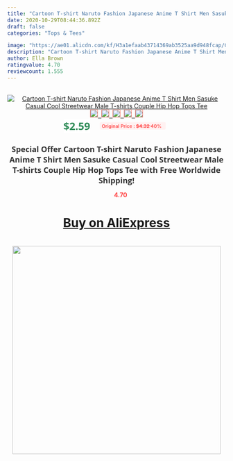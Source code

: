 ```yaml
---
title: "Cartoon T-shirt Naruto Fashion Japanese Anime T Shirt Men Sasuke Casual Cool Streetwear Male T-shirts Couple Hip Hop Tops Tee"
date: 2020-10-29T08:44:36.892Z
draft: false
categories: "Tops & Tees"

image: "https://ae01.alicdn.com/kf/H3a1efaab43714369ab3525aa9d948fcap/Cartoon-T-shirt-Naruto-Fashion-Japanese-Anime-T-Shirt-Men-Sasuke-Casual-Cool-Streetwear-Male-T.jpg"
description: "Cartoon T-shirt Naruto Fashion Japanese Anime T Shirt Men Sasuke Casual Cool Streetwear Male T-shirts Couple Hip Hop Tops Tee"
author: Ella Brown
ratingvalue: 4.70
reviewcount: 1.555
---
```

<br>
<div style="text-align: center;">
<a href="https://s.click.aliexpress.com/e/_Aa8CUN" target="_blank" rel="nofollow noopener noreferrer"><img alt="Cartoon T-shirt Naruto Fashion Japanese Anime T Shirt Men Sasuke Casual Cool Streetwear Male T-shirts Couple Hip Hop Tops Tee" class="magnifier-image" src="https://ae01.alicdn.com/kf/H3a1efaab43714369ab3525aa9d948fcap/Cartoon-T-shirt-Naruto-Fashion-Japanese-Anime-T-Shirt-Men-Sasuke-Casual-Cool-Streetwear-Male-T.jpg_640x640.jpg">
<br>
<img style="border:1px solid salmon" src="https://ae01.alicdn.com/kf/H3a1efaab43714369ab3525aa9d948fcap/Cartoon-T-shirt-Naruto-Fashion-Japanese-Anime-T-Shirt-Men-Sasuke-Casual-Cool-Streetwear-Male-T.jpg_120x120.jpg">&nbsp;&nbsp;<img style="border:1px solid salmon" src="https://ae01.alicdn.com/kf/Hfc0b55e0763f40bf9bbbad1101b6a4c24/Cartoon-T-shirt-Naruto-Fashion-Japanese-Anime-T-Shirt-Men-Sasuke-Casual-Cool-Streetwear-Male-T.jpg_120x120.jpg">&nbsp;&nbsp;<img style="border:1px solid salmon" src="https://ae01.alicdn.com/kf/H17e94162886643ec8a10228874af3da2h/Cartoon-T-shirt-Naruto-Fashion-Japanese-Anime-T-Shirt-Men-Sasuke-Casual-Cool-Streetwear-Male-T.jpg_120x120.jpg">&nbsp;&nbsp;<img style="border:1px solid salmon" src="https://ae01.alicdn.com/kf/H4f125f44b20a4c469d0693c81765faa4p/Cartoon-T-shirt-Naruto-Fashion-Japanese-Anime-T-Shirt-Men-Sasuke-Casual-Cool-Streetwear-Male-T.jpg_120x120.jpg">&nbsp;&nbsp;<img style="border:1px solid salmon" src="https://ae01.alicdn.com/kf/H3590af751bc54543a23fe7ea1d0a5645k/Cartoon-T-shirt-Naruto-Fashion-Japanese-Anime-T-Shirt-Men-Sasuke-Casual-Cool-Streetwear-Male-T.jpg_120x120.jpg"></a></div><br0>
<div style="text-align: center;"><span style="background-color: white; border: 0px; box-sizing: border-box; color: seagreen; display: inline-block; font-family: &quot;open sans&quot; , &quot;arial&quot; , &quot;helvetica&quot; , sans-serif , &quot;heiti&quot;; font-size: 24px; font-stretch: inherit; font-weight: 700; line-height: inherit; margin: 0px 10px 0px 0px; padding: 0px; vertical-align: middle;">$2.59 </span>
<span style="background: rgb(255 , 241 , 241); border-radius: 3px; border: 0px; box-sizing: border-box; color: #ff4747; display: inline-block; font-family: inherit; font-size: 12px; font-stretch: inherit; font-style: inherit; font-variant: inherit; font-weight: 600; line-height: inherit; margin: 0px; padding: 2px 5px; transform: scale(0.9); vertical-align: middle;">Original Price : <b style="text-decoration: line-through;">$4.32 </b> 40%&nbsp;&nbsp;</span></div>
<h1 style="color: #333333; display: inline-block; font-family: &quot;open sans&quot; , &quot;arial&quot; , &quot;helvetica&quot; , sans-serif , &quot;heiti&quot;; font-size: 18px; font-stretch: inherit; font-weight: 700; text-align: center;">Special Offer Cartoon T-shirt Naruto Fashion Japanese Anime T Shirt Men Sasuke Casual Cool Streetwear Male T-shirts Couple Hip Hop Tops Tee with Free Worldwide Shipping!</h1>
<div style="color: #ff4747; text-align: center;">
<img src="https://4.bp.blogspot.com/-M0ZcTcb-5uY/XleCXlxnR4I/AAAAAAAAAEc/OrjgMkXV1oMQFaCRZj5HQwOCBcu3w1FegCPcBGAYYCw/s1600/star.png" style="height: 15px;">&nbsp;<b>4.70</b></div>
<div class="button_cont" align="center"><a class="buynow_a" href="https://s.click.aliexpress.com/e/_Aa8CUN" target="_blank" rel="nofollow noopener noreferrer"><H1>Buy on AliExpress</H1></a></div><br>
<div class="separator" style="clear: both; text-align: center;">
<img src="https://lh3.googleusercontent.com/-pTy5HemUv9M/XlePHvY0dAI/AAAAAAAAAE4/0nX5iRUoIWY8eMW9Dpxeirr157OZliDIgCLcBGAsYHQ/s1600/badge.gif" width="480">
</div>
